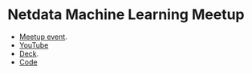 # Netdata Machine Learning Meetup

- [Meetup event](https://www.meetup.com/netdata-infrastructure-monitoring-meetup-group/events/286243158/).
- [YouTube](https://www.youtube.com/watch?v=eJGWZHVQdNU)
- [Deck](https://docs.google.com/presentation/d/1rfSxktg2av2k-eMwMbjN0tXeo76KC33iBaxerYinovs/edit?usp=sharing).
- [Code](code/)